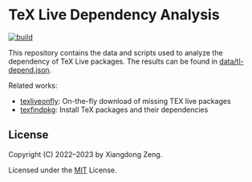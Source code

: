 # TeX Live Dependency Analysis

[![build](https://github.com/stone-zeng/tl-depend-analysis/actions/workflows/main.yml/badge.svg)](https://github.com/stone-zeng/tl-depend-analysis/actions/workflows/main.yml)

This repository contains the data and scripts used to analyze the dependency of TeX Live packages. The results can be found in [data/tl-depend.json](https://github.com/stone-zeng/tl-depend-analysis/blob/data/data/tl-depend.json).

Related works:

- [texliveonfly](https://ctan.org/pkg/texliveonfly): On-the-fly download of missing TEX live packages
- [texfindpkg](https://ctan.org/pkg/texfindpkg): Install TeX packages and their dependencies

## License

Copyright (C) 2022&ndash;2023 by Xiangdong Zeng.

Licensed under the [MIT](LICENSE) License.

